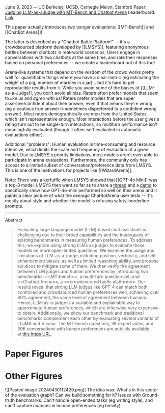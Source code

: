 June 9, 2023 -- UC Berkeley, UCSD, Carnegie Melon, Stanford
Paper: [Judging LLM-as-aJudge with MT-Bench and Chatbot Arena](https://arxiv.org/pdf/2306.05685.pdf)
Leaderboard: [Link](https://chat.lmsys.org/?leaderboard)

This paper actually introduces two banger evaluations: [[MT-Bench]] and [[ChatBot Arena]]!

The latter is described as a "Chatbot Battle Platform!" -- it's a crowdsourced platform developed by [[LMSYS]], featuring anonymous battles between chatbots in real-world scenarios; Users engage in conversations with two chatbots at the same time, and rate their responses based on personal preferences -- we create a leaderboard out of this too!

Arena-like systems that depend on the wisdom of the crowd works pretty well for quantifiable things where you have a clear metric (eg estimating the weight of a pig, number of marbles in a jar)... but it's hard to get reproducible results from it. While you avoid some of the biases of [[LLM-as-a-Judge]], you don't avoid all bias. Raters often prefer models that seem to *like us* and *agree with us!* Raters prefer models that are super assertive/confident about their answer, even if that means they're wrong (eg a cautious true answer is sometimes dispreferred to a confident wrong answer). Most raters demographically are men from the United States, which isn't representative enough. Most interactions before the user gives a rating turn out to be single-turn interactions, so multiturn performance isn't meaningfully evaluated (though it often isn't evaluated in automatic evaluations either).

Additional "problems": Human evaluation is time-consuming and resource intensive, which limits the scale and frequency of evaluation of a given model. Due to LMSYS's priority limitations, most models aren't even able to participate in arena evaluations. Furthermore, the community only has access to a limited subset of conversation/preference data from LMSYS. This is one of the motivations for projects like [[WizardArena]].


Note: There was a kerfuffle when LMSYS showed that [[GPT-4o Mini]] was a top-3 model; LMSYS then went so far as to share a [thread](https://x.com/lmsysorg/status/1816838034270150984) and a [demo](https://huggingface.co/spaces/lmsys/gpt-4o-mini_battles) to specifically show how GPT-4o-mini performed so well on their arena and it paints a clear picture of what the _average_ ChatBotArena user tests -- it's mostly about style and whether the model is refusing safety-borderline prompts.

-----


Abstract
> Evaluating large language model (LLM) based chat assistants is challenging due to their broad capabilities and the inadequacy of existing benchmarks in measuring human preferences. To address this, we explore using strong LLMs as judges to evaluate these models on more open-ended questions. We examine the usage and limitations of LLM-as-a-judge, including position, verbosity, and self-enhancement biases, as well as limited reasoning ability, and propose solutions to mitigate some of them. We then verify the agreement between LLM judges and human preferences by introducing two benchmarks: ==MT-bench==, a multi-turn question set; and ==Chatbot Arena==, a ==crowdsourced battle platform==. Our results reveal that strong LLM judges like GPT-4 can match both controlled and crowdsourced human preferences well, achieving over 80% agreement, the same level of agreement between humans. Hence, LLM-as-a-judge is a scalable and explainable way to approximate human preferences, which are otherwise very expensive to obtain. Additionally, we show our benchmark and traditional benchmarks complement each other by evaluating several variants of LLaMA and Vicuna. The MT-bench questions, 3K expert votes, and 30K conversations with human preferences are publicly available at [this https URL](https://github.com/lm-sys/FastChat/tree/main/fastchat/llm_judge).


# Paper Figures


# Other Figures

![[Pasted image 20240430112429.png]]
The idea was: What's in this sector of the evaluation graph? Can we build something for it?
Issues with Ground-truth benchmarks: Can't handle open-ended tasks (eg writing style), and can't capture nuances in human preferences (eg brevity)
